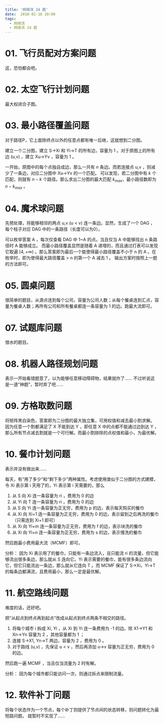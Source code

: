 ```yaml
---
title: '网络流 24 题'
date:  2018-02-18 20:00
tags:
  - 网络流
  - 网络流 24 题
---
```


# 01. 飞行员配对方案问题

这，恐怕都会吧。

# 02. 太空飞行计划问题

最大权闭合子图。

# 03. 最小路径覆盖问题

对于路径P，它上面除终点以外的任意点都有唯一后继，这就想到二分图。

建立一个二分图，建立 S->Xi 和 Yi->T 的所有边，容量为 1 。对于原图上的所有边 (u,v) ，建立 Xu->Yv ，容量为 1 。

一开始，原图中的每个点独自成边，那么一共有 $n$ 条边。而若连接点 u,v ，则减少了一条边，对应二分图中 Xu->Yv 的一个匹配。
可以发现，若二分图中有 $k$ 个匹配，则就有 $n-k$ 个路径。那么求出二分图的最大匹配 $k_{max}$，最小路径数即为 $n-k_{max}$ 。

# 04. 魔术球问题

先预处理，将能够相邻的两点 u,v (u < v) 连一条边。显然，生成了一个 DAG ，每个柱子对应 DAG 中的一条路径（长度可以为0）。

可以枚举答案 A ，每次仅查看 DAG 中 1~A 的点。当且仅当 A 中能够找出 n 条路径时 A 能够成立。
而最小路径覆盖显然是随着 A 递增的，而且通过打表可以发现它取遍 $[4,+\infty)$ 。那么答案即为最后一个能使得最小路径覆盖不小于 n 的 A 。在枚举时，即为使得最大路径覆盖 > n 的第一个 A 减去 1 。
输出方案时按照上一题的方法即可。

# 05. 圆桌问题

很简单的题目，从源点连到每个公司，容量为公司人数；从每个餐桌连到汇点，容量为餐桌人数；再所有公司和所有餐桌都连一条容量为 1 的边。跑最大流即可。

# 07. 试题库问题

很水的题目。

# 08. 机器人路径规划问题

表示一开始看错题意了，以为能够任意移动障碍物，结果就炸了……
不过听说这是一道“神题”，暂时弃了吧……

# 09. 方格取数问题

将矩阵黑白染色，答案即为二分图的最大独立集，可用权值和减去最小割求解。
因为任意一个割都满足了 X 不能到达 Y ，即任意 X 中的点都不能通过边到达 Y ，那么所有节点减去割就是一个可行解。而最小割排除的点权值和最小，为最优解。

# 10. 餐巾计划问题

表示并没有做出来……

每天，有“用了多少”和“剩下多少”两种属性。考虑使用类似于二分图的方式建模，令 Xi 表示第 i 天用了的，Yi 表示第 i 天需要的，那么
1. 从 S 向 Xi 连一条容量为 ri ，费用为 0 的边
2. 从 Yi 向 T 连一条容量为 ri ，费用为 0 的边
3. 从 S 向 Yi 连一条容量为正无穷，费用为 p 的边，表示每天购买的餐巾
4. 从 Xi 向 Xi+1 连一条容量为正无穷，费用为 0 的边，表示留到之后再洗的餐巾（只需连到 Xi+1 即可）
5. 从 Xi 向 Yi+m 连一条容量为正无穷，费用为 f 的边，表示块洗的餐巾
6. 从 Xi 向 Yi+n 连一条容量为正无穷，费用为 s 的边，表示慢洗的餐巾

然后跑最小费用最大流（MCMF）即可。

分析：
因为 Xi 表示用了的餐巾，只能有一条边流入，且只能流 ri 的流量，但它能够流出很多条边，那么就从 S 连向它。Yi 表示需要的餐巾，能有很多条边流向它，但它只能流出一条边，那么就从它连向 T 。而 MCMF 保证了 S->Xi，Yi->T 的每条边都满流，且费用最小，那么一定是最优解。

# 11. 航空路线问题

难度的话，还好吧。

把“从起点到终点再到起点”改成从起点到终点两条不相交的路径。
1. 将每个城市 i 拆成 Xi, Yi ，从 Xi 到 Yi 连一条费用为 -1 的边。除 X1->Y1 和 Xn->Yn 容量为 2 ，其他容量都为 1 ；
2. 连接 S->X1, Yn->T 两边，容量为 2 ，费用为 0 。
2. 对于路线 (u,v) ，先保证 u < v ，然后再添加 u->v 容量为正无穷，费用为 0 的边。

然后跑一遍 MCMF ，当且仅当流量为 2 时有解。

分析：
因为每个城市都只能访问一次，则通过拆点来限制流量。

# 12. 软件补丁问题

将每个状态作为一个节点，每个补丁则提供了节点间的状态转移，则问题转化为最短路问题。
就暂时不实现了……


